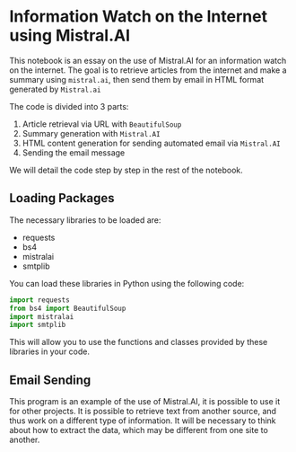 # Information Watch on the Internet using Mistral.AI

This notebook is an essay on the use of Mistral.AI for an information watch on the internet.
The goal is to retrieve articles from the internet and make a summary using `mistral.ai`, then send them by email in HTML format generated by `Mistral.ai`

The code is divided into 3 parts:

1. Article retrieval via URL with `BeautifulSoup`
2. Summary generation with `Mistral.AI`
3. HTML content generation for sending automated email via `Mistral.AI`
4. Sending the email message

We will detail the code step by step in the rest of the notebook.

## Loading Packages
The necessary libraries to be loaded are:

* requests
* bs4
* mistralai
* smtplib

You can load these libraries in Python using the following code:
```python
import requests
from bs4 import BeautifulSoup
import mistralai
import smtplib
```
This will allow you to use the functions and classes provided by these libraries in your code.

## Email Sending

This program is an example of the use of Mistral.AI, it is possible to use it for other projects. It is possible to retrieve text from another source, and thus work on a different type of information. It will be necessary to think about how to extract the data, which may be different from one site to another.
